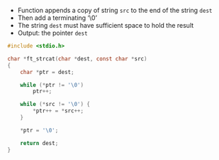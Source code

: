 - Function appends a copy of string `src` to the end of the string `dest`
- Then add a terminating ‘\0’ 
- The string `dest` must have sufficient space to hold the result
- Output: the pointer `dest`

```c
#include <stdio.h>

char *ft_strcat(char *dest, const char *src)
{
    char *ptr = dest;

    while (*ptr != '\0')
        ptr++;

    while (*src != '\0') {
        *ptr++ = *src++;
    }

    *ptr = '\0';

    return dest;
}

```

